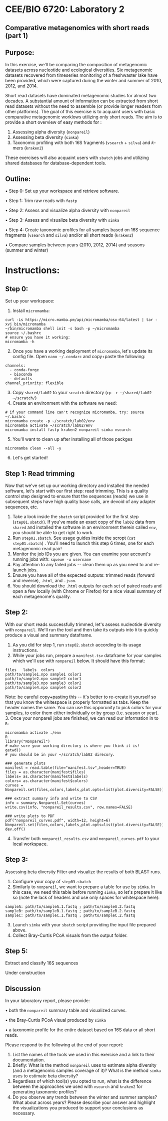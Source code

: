 # CEE/BIO 6720: Laboratory 2
## Comparative metagenomics with short reads (part 1)


## Purpose: 

In this exercise, we'll be comparing the composition of metagenomic datasets across nucleotide and ecological diversities. Six metagenomic datasets recovered from timeseries monitoring of a freshwaster lake have been provided, which were captured during the winter and summer of 2010, 2012, and 2014. 

Short read datasets have dominated metagenomic studies for almost two decades. A substantial amount of information can be extracted from short read datasets without the need to assemble (or provide longer readers from other platforms). The goal of this exercise is to acquaint users with basic comparative metagenomic worklows utilizing only short reads. The aim is to provide a short overview of easy methods for :

1. Assessing alpha diversity (`nonpareil`)
2. Assessing beta diversity (`simka`)
3. Taxonomic profiling with both 16S fragments (`vsearch` + `silva`) and *k*-mers (`kraken2`)

These exercises will also acquaint users with `sbatch` jobs and utilizing shared databases for database-dependent tools. 

## Outline: 

•	Step 0: Set up your workspace and retrieve software.

•	Step 1: Trim raw reads with `fastp`

•	Step 2: Assess and visualize alpha diversity with `nonpareil`

•	Step 3: Assess and visualize beta diversity with `simka`

•	Step 4: Create taxonomic profiles for all samples based on 16S sequence fragments (`vsearch` and `silva`) and/or all short reads (`kraken2`)

•	Compare samples between years (2010, 2012, 2014) and seasons (summer and winter)

# Instructions:

## **Step 0:** 
Set up your workspace:
1.  Install `micromamba`:
```
curl -Ls https://micro.mamba.pm/api/micromamba/osx-64/latest | tar -xvj bin/micromamba
~/bin/micromamba shell init -s bash -p ~/micromamba
source ~/.bashrc
# ensure you have it working:
micromamba -h
```
2.  Once you have a working deployment of `micromamba`, let's update its config file. Open `nano ~/.condarc` and copy+paste the following: 
```
channels:
  - conda-forge
  - bioconda
  - defaults
channel_priority: flexible
```
3.  Copy `shared/lab02` to your `scratch` directory (`cp -r ~/shared/lab02 ~/scratch/`)
4.  Create an environment with the software we need:
```
# if your command line can't recognize micromamba, try: source ~/.bashrc
micromamba create -p ~/scratch/lab02/env
micromamba activate ~/scratch/lab02/env
micromamba install fastp kraken2 nonpareil simka vsearch
```
5.  You'll want to clean up after installing all of those packges
```
micromamba clean --all -y
```
6.  Let's get started!

## **Step 1: Read trimming** 
Now that we've set up our working directory and installed the needed software, let's start with our first step: read trimming. This is a quality control step designed to ensure that the sequences (reads) we use in subsequent steps have high quality base calls, are devoid of any adapter sequences, etc.
1.  Take a look inside the `sbatch` script provided for the first step (`step01.sbatch`). If you've made an exact copy of the `lab02` data from `shared` and installed the software in an environment therein called `env`, you should be able to get right to work.
2.  Run `step01.sbatch`. See usage guides inside the scropt (`cat step01.sbatch`) . You'll need to launch this step 6 times, one for each metagenomic read pair!
3.  Monitor the job IDs you are given. You can examine your account's running jobs with: `squeue -u username`
4.  Pay attention to any failed jobs -- clean them up as you need to and re-launch jobs.
5.  Ensure you have all of the expected outputs: trimmed reads (forward and reverse), `.html`, and `.json`.
6.  You should download the `.html` outputs for each set of paired reads and open a few locally (with Chrome or Firefox) for a nice visual summary of each metagenome's quality.

## **Step 2:** 
With our short reads successfully trimmed, let's assess nucleotide diversity with `nonpareil`. We'll run the tool and then take its outputs into `R` to quickly produce a visual and summary dataframe.
1.  As you did for step 1, run `step02.sbatch` according to its usage instructions.
2.  While your jobs run, prepare a `manifest.tsv` dataframe for your samples which we'll use with `nonpareil` below. It should have this format:
```
files	labels	colors
path/to/sample1.npo	sample1	color1
path/to/sample2.npo	sample2	color1
path/to/sample3.npo	sample3	color2
path/to/sample4.npo	sample4	color2
```
Note: be careful copy+pasting this -- it's better to re-create it yourself so that you know the whitespace is properly formatted as tabs. Keep the header names the same. You can use this opporunity to pick colors for your samples, to color them either individually or by group (i.e. season or year).
3.  Once your nonpareil jobs are finished, we can read our information in to `R`:
```
micromamba activate ./env
R
library("Nonpareil")
# make sure your working directory is where you think it is!
getwd()
# you should be in your ~/scratch/lab02 direcory.

### generate plots
manifest = read.table(file="manifest.tsv",header=TRUE)
files = as.character(manifest$files)
labels= as.character(manifest$labels)
colors= as.character(manifest$colors)
curves = Nonpareil.set(files,colors,labels,plot.opts=list(plot.diversity=FALSE))

### extract summary info and write to CSV
info = summary.Nonpareil.Set(curves)
write.csv(info, "nonpareil_results.csv", row.names=FALSE)

### write plots to PDF
pdf("nonpareil_curves.pdf", width=12, height=6)
Nonpareil.set(files,colors,labels,plot.opts=list(plot.diversity=FALSE))
dev.off()
```
4.  Transfer both `nonpareil_results.csv` and `nonpareil_curves.pdf` to your local workspace. 

## **Step 3:**
Assessing beta diversity
Filter and visualize the results of both BLAST runs.
1.  Configure your copy of `step03.sbatch`
2.  Similarly to `nonpareil`, we want to prepare a table for use by `simka`. In this case, we need this table before running `simka`, so let's prepare it like so (note the lack of headers and use only spaces for whitespace here):
```
sampleA: path/to/sampleA.1.fastq ; path/to/sampleA.2.fastq
sampleB: path/to/sampleB.1.fastq ; path/to/sampleB.2.fastq
sampleC: path/to/sampleC.1.fastq ; path/to/sampleC.2.fastq
```
3.  Launch `simka` with your `sbatch` script providing the input file prepared above.
4.  Collect Bray-Curtis PCoA visuals from the output folder.

## **Step 5:**
Extract and classify 16S sequences 

Under construction

## Discussion

In your laboratory report, please provide:
   
•	both the `nonpareil` summary table and visualized curves.
  
•	the Bray-Curtis PCoA visual produced by `simka`
    
•	a taxonomic profile for the entire dataset based on 16S data or all short reads.

Please respond to the following at the end of your report:

1.  List the names of the tools we used in this exercise and a link to their documentation.
2.  Briefly: What is the method `nonpareil` uses to estimate alpha diversity (and a metagenomic samples coverage of it)? What is the method `simka` uses to estimate beta diversity?
3.  Regardless of which tool(s) you opted to run, what is the difference between the approaches we used with `vsearch` and `kraken2` for generating taxonomic profiles?
4.  Do you observe any trends between the winter and summer samples? What about across years? Please describe your answer and highlight the visualizations you produced to support your conclusions as necessary.  

